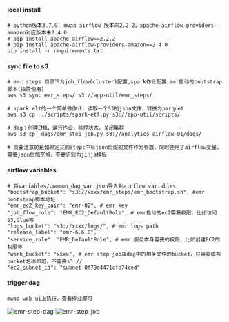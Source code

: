 #### local install
```shell
# python版本3.7.9, mwaa airflow 版本未2.2.2，apache-airflow-providers-amazon对应版本未2.4.0
# pip install apache-airflow==2.2.2
# pip install apache-airflow-providers-amazon==2.4.0
pip install -r requirements.txt
```

#### sync file to s3
```shell
# emr steps 目录下为job_flow(cluster)配置,spark作业配置,emr启动的bootstrap脚本(按需使用)
aws s3 sync emr_steps/ s3://app-util/emr_steps/ 

# spark elt的一个简单做作业，读取一个S3的json文件，转换为parquet
aws s3 cp  ./scripts/spark-etl.py s3://app-util/scripts/ 

# dag：创建EMR，运行作业，监控状态，关闭集群 
aws s3 cp  dags/emr_step_job.py s3://analytics-airflow-01/dags/   

# 需要注意的是如果定义的steps中有json后缀的文件作为参数，同时使用了airflow变量，需要json后加空格，不要识别为jinja模板
```

#### airflow variables
```shell
# 将variables/common_dag_var.json导入到airflow variables
"bootstrap_bucket": "s3://xxxx/emr_steps/emr_bootstrap.sh", #emr bootstrap脚本地址
"emr_ec2_key_pair": "emr-02", # emr key 
"job_flow_role": "EMR_EC2_DefaultRole", # emr启动的ec2需要权限，比如访问S3,Glue等
"logs_bucket": "s3://xxxx/logs/", # emr logs path
"release_label": "emr-6.6.0",
"service_role": "EMR_DefaultRole", # emr 服务本身需要的权限，比如创建EC2的权限等
"work_bucket": "xxxx", # emr step job及dag中的相关文件的bucket，只需要填写bucket名称即可，不需要s3://
"ec2_subnet_id": "subnet-0f79e4471cfa74ced"
```

#### trigger dag
```
mwaa web ui上执行，查看作业即可
```
![emr-step-dag](https://pcmyp.oss-accelerate.aliyuncs.com/markdown/20220912013407.png)
![emr-step-job](https://pcmyp.oss-accelerate.aliyuncs.com/markdown/20220912013222.png)
